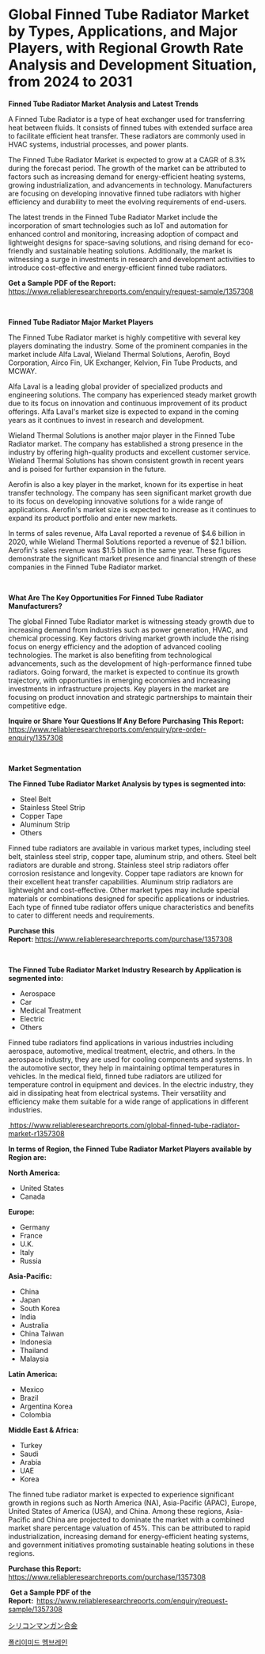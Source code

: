 <p><h1>Global Finned Tube Radiator Market by Types, Applications, and Major Players, with Regional Growth Rate Analysis and Development Situation, from 2024 to 2031</h1></p><p><strong>Finned Tube Radiator Market Analysis and Latest Trends</strong></p>
<p><p>A Finned Tube Radiator is a type of heat exchanger used for transferring heat between fluids. It consists of finned tubes with extended surface area to facilitate efficient heat transfer. These radiators are commonly used in HVAC systems, industrial processes, and power plants.</p><p>The Finned Tube Radiator Market is expected to grow at a CAGR of 8.3% during the forecast period. The growth of the market can be attributed to factors such as increasing demand for energy-efficient heating systems, growing industrialization, and advancements in technology. Manufacturers are focusing on developing innovative finned tube radiators with higher efficiency and durability to meet the evolving requirements of end-users.</p><p>The latest trends in the Finned Tube Radiator Market include the incorporation of smart technologies such as IoT and automation for enhanced control and monitoring, increasing adoption of compact and lightweight designs for space-saving solutions, and rising demand for eco-friendly and sustainable heating solutions. Additionally, the market is witnessing a surge in investments in research and development activities to introduce cost-effective and energy-efficient finned tube radiators.</p></p>
<p><strong>Get a Sample PDF of the Report:&nbsp;</strong> <a href="https://www.reliableresearchreports.com/enquiry/request-sample/1357308">https://www.reliableresearchreports.com/enquiry/request-sample/1357308</a></p>
<p>&nbsp;</p>
<p><strong>Finned Tube Radiator Major Market Players</strong></p>
<p><p>The Finned Tube Radiator market is highly competitive with several key players dominating the industry. Some of the prominent companies in the market include Alfa Laval, Wieland Thermal Solutions, Aerofin, Boyd Corporation, Airco Fin, UK Exchanger, Kelvion, Fin Tube Products, and MCWAY.</p><p>Alfa Laval is a leading global provider of specialized products and engineering solutions. The company has experienced steady market growth due to its focus on innovation and continuous improvement of its product offerings. Alfa Laval's market size is expected to expand in the coming years as it continues to invest in research and development.</p><p>Wieland Thermal Solutions is another major player in the Finned Tube Radiator market. The company has established a strong presence in the industry by offering high-quality products and excellent customer service. Wieland Thermal Solutions has shown consistent growth in recent years and is poised for further expansion in the future.</p><p>Aerofin is also a key player in the market, known for its expertise in heat transfer technology. The company has seen significant market growth due to its focus on developing innovative solutions for a wide range of applications. Aerofin's market size is expected to increase as it continues to expand its product portfolio and enter new markets.</p><p>In terms of sales revenue, Alfa Laval reported a revenue of $4.6 billion in 2020, while Wieland Thermal Solutions reported a revenue of $2.1 billion. Aerofin's sales revenue was $1.5 billion in the same year. These figures demonstrate the significant market presence and financial strength of these companies in the Finned Tube Radiator market.</p></p>
<p>&nbsp;</p>
<p><strong>What Are The Key Opportunities For Finned Tube Radiator Manufacturers?</strong></p>
<p><p>The global Finned Tube Radiator market is witnessing steady growth due to increasing demand from industries such as power generation, HVAC, and chemical processing. Key factors driving market growth include the rising focus on energy efficiency and the adoption of advanced cooling technologies. The market is also benefiting from technological advancements, such as the development of high-performance finned tube radiators. Going forward, the market is expected to continue its growth trajectory, with opportunities in emerging economies and increasing investments in infrastructure projects. Key players in the market are focusing on product innovation and strategic partnerships to maintain their competitive edge.</p></p>
<p><strong>Inquire or Share Your Questions If Any Before Purchasing This Report:</strong> <a href="https://www.reliableresearchreports.com/enquiry/pre-order-enquiry/1357308">https://www.reliableresearchreports.com/enquiry/pre-order-enquiry/1357308</a></p>
<p>&nbsp;</p>
<p><strong>Market Segmentation</strong></p>
<p><strong>The Finned Tube Radiator Market Analysis by types is segmented into:</strong></p>
<p><ul><li>Steel Belt</li><li>Stainless Steel Strip</li><li>Copper Tape</li><li>Aluminum Strip</li><li>Others</li></ul></p>
<p><p>Finned tube radiators are available in various market types, including steel belt, stainless steel strip, copper tape, aluminum strip, and others. Steel belt radiators are durable and strong. Stainless steel strip radiators offer corrosion resistance and longevity. Copper tape radiators are known for their excellent heat transfer capabilities. Aluminum strip radiators are lightweight and cost-effective. Other market types may include special materials or combinations designed for specific applications or industries. Each type of finned tube radiator offers unique characteristics and benefits to cater to different needs and requirements.</p></p>
<p><strong>Purchase this Report:&nbsp;</strong><a href="https://www.reliableresearchreports.com/purchase/1357308">https://www.reliableresearchreports.com/purchase/1357308</a></p>
<p>&nbsp;</p>
<p><strong>The Finned Tube Radiator Market Industry Research by Application is segmented into:</strong></p>
<p><ul><li>Aerospace</li><li>Car</li><li>Medical Treatment</li><li>Electric</li><li>Others</li></ul></p>
<p><p>Finned tube radiators find applications in various industries including aerospace, automotive, medical treatment, electric, and others. In the aerospace industry, they are used for cooling components and systems. In the automotive sector, they help in maintaining optimal temperatures in vehicles. In the medical field, finned tube radiators are utilized for temperature control in equipment and devices. In the electric industry, they aid in dissipating heat from electrical systems. Their versatility and efficiency make them suitable for a wide range of applications in different industries.</p></p>
<p><a href="https://www.reliableresearchreports.com/global-finned-tube-radiator-market-r1357308">&nbsp;https://www.reliableresearchreports.com/global-finned-tube-radiator-market-r1357308</a></p>
<p><strong>In terms of Region, the Finned Tube Radiator Market Players available by Region are:</strong></p>
<p>
    <p> <strong> North America: </strong>
        <ul>
            <li>United States</li>
            <li>Canada</li>
        </ul>
        </p> 
    <p> <strong> Europe: </strong>
        <ul>
            <li>Germany</li>
            <li>France</li>
            <li>U.K.</li>
            <li>Italy</li>
            <li>Russia</li>
        </ul>
        </p> 
    <p> <strong> Asia-Pacific: </strong>
        <ul>
            <li>China</li>
            <li>Japan</li>
            <li>South Korea</li>
            <li>India</li>
            <li>Australia</li>
            <li>China Taiwan</li>
            <li>Indonesia</li>
            <li>Thailand</li>
            <li>Malaysia</li>
        </ul>
        </p> 
    <p> <strong> Latin America: </strong>
        <ul>
            <li>Mexico</li>
            <li>Brazil</li>
            <li>Argentina Korea</li>
            <li>Colombia</li>
        </ul>
        </p> 
    <p> <strong> Middle East & Africa: </strong>
        <ul>
            <li>Turkey</li>
            <li>Saudi</li>
            <li>Arabia</li>
            <li>UAE</li>
            <li>Korea</li>
        </ul>
    </p>
    </p>
<p><p>The finned tube radiator market is expected to experience significant growth in regions such as North America (NA), Asia-Pacific (APAC), Europe, United States of America (USA), and China. Among these regions, Asia-Pacific and China are projected to dominate the market with a combined market share percentage valuation of 45%. This can be attributed to rapid industrialization, increasing demand for energy-efficient heating systems, and government initiatives promoting sustainable heating solutions in these regions.</p></p>
<p><strong>Purchase this Report: </strong><a href="https://www.reliableresearchreports.com/purchase/1357308">https://www.reliableresearchreports.com/purchase/1357308</a></p>
<p>&nbsp;<strong>Get a Sample PDF of the Report:&nbsp;&nbsp;</strong><a href="https://www.reliableresearchreports.com/enquiry/request-sample/1357308">https://www.reliableresearchreports.com/enquiry/request-sample/1357308</a></p>
<p><strong></strong></p>
<p><p><a href="https://medium.com/@izaiahbartell/2024%E5%B9%B4%E3%81%8B%E3%82%892031%E5%B9%B4%E3%81%BE%E3%81%A7%E3%81%AE%E3%82%B7%E3%83%AA%E3%82%B3%E3%83%B3%E3%83%9E%E3%83%B3%E3%82%AC%E3%83%B3%E5%90%88%E9%87%91%E5%B8%82%E5%A0%B4%E3%81%AE%E5%8B%95%E5%90%91%E3%82%84%E6%88%90%E9%95%B7%E8%A6%81%E5%9B%A0%E3%82%92%E5%88%86%E6%9E%90%E3%81%97-%E4%BA%88%E6%B8%AC%E3%81%97%E3%81%BE%E3%81%99-e14647422417">シリコンマンガン合金</a></p><p><a href="https://medium.com/@dallasrrellwg/%ED%8F%B4%EB%A6%AC%EC%9D%B4%EB%AF%B8%EB%93%9C-%EB%A7%89-%EC%8B%9C%EC%9E%A5-%EA%B7%9C%EB%AA%A8-%EB%B0%8F-%EC%A0%90%EC%9C%A0%EC%9C%A8-%EB%B6%84%EC%84%9D-%EC%84%B1%EC%9E%A5-%ED%8A%B8%EB%A0%8C%EB%93%9C-%EB%B0%8F-%EC%98%88%EC%B8%A1-2024%EB%85%84-2031%EB%85%84-e7d41f1a9ea2">폴리이미드 멤브레인</a></p></p>